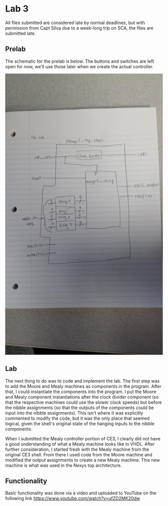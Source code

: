 # Lab 3

All files submitted are considered late by normal deadlines, but with permission from Capt Silva due to a week-long trip on SCA, the files are submitted late. 

## Prelab

The schematic for the prelab is below. The buttons and switches are left open for now, we'll use those later when we create the actual controller.

![alt text](https://raw.githubusercontent.com/ChrisMKiernan/ECE281_Lab3/master/Prelab_Schematic.jpg "Prelab schematic of the top Nexys 2 module")

## Lab

The next thing to do was to code and implement the lab. The first step was to add the Moore and Mealy machines as components in the program. After that, I could instantiate the components into the program. I put the Moore and Mealy component instantiations after the clock divider component (so that the respective machines could use the slower clock speeds) but before the nibble assignments (so that the outputs of the components could be input into the nibble assignments). This isn't where it was explicitly commented to modify the code, but it was the only place that seemed logical, given the shell's original state of the hanging inputs to the nibble components. 

When I submitted the Mealy controller portion of CE3, I clearly did not have a good understanding of what a Mealy machine looks like in VHDL. After further consideration, I started fresh with the Mealy machine from the original CE3 shell. From there I used code from the Moore machine and modified the output assignments to create a new Mealy machine. This new machine is what was used in the Nexys top architecture. 

## Functionality
Basic functionality was done via a video and uploaded to YouTube on the following link
https://www.youtube.com/watch?v=ufZD2MK20dw 
